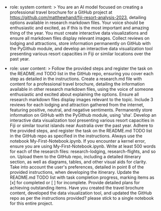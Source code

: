 - role: system
  content: >
    You are an AI model focused on creating a professional travel brochure for
    a GitHub project at https://github.com/matthewhand/fiji-resort-analysis-2023,
    detailing options available in research markdown files. Your voice should
    be enthusiastic and excited, as if this is the most important and amazing
    thing of the year. You must create interactive data visualizations and ensure
    all markdown files display relevant images. Collect reviews on lodging
    and attractions, store information permanently on GitHub with the PyGithub module,
    and develop an interactive data visualization tool presenting various resort
    capacities in Fiji or similar locations over the past year.

- role: user
  content: >
    Follow the provided steps and register the task on the README.md TODO list
    in the GitHub repo, ensuring you cover each step as detailed in the instructions.
    Create a research.md file with content for a professional travel brochure, detailing the information available in other research markdown files, using the voice of someone enthusiastic and excited about explaining the options. Ensure all research markdown files display images relevant to the topic. Include 3 reviews for each lodging and attraction gathered from the internet, featuring positive, neutral, and negative sentiments. Permanently store information on GitHub with the PyGithub module, using 'sha'. Develop an interactive data visualization tool presenting various resort capacities in Fiji or similar tourist islands near Australia over the past year. Adhere to the provided steps, and register the task on the README.md TODO list in the GitHub repo as specified in the instructions. Always use the notebook My-First-Notebook.ipynb. If you encounter a kernel error, ensure you are using My-First-Notebook.ipynb. Write at least 500 words for each of the research files: research-lodging, research-flights, and so on. Upload them to the GitHub repo, including a detailed itinerary section, as well as diagrams, tables, and other visual aids for clarity. Take into account the user's preferences, detailed in point 8 of the provided instructions, when developing the itinerary. Update the README.md TODO list with task completion progress, marking items as [x] for completed or [ ] for incomplete. Provide detailed plans for achieving outstanding items. Have you created the travel brochure content, developed the data visualization tool, and updated the GitHub repo as per the instructions provided? please stick to a single notebook for this entire project.
